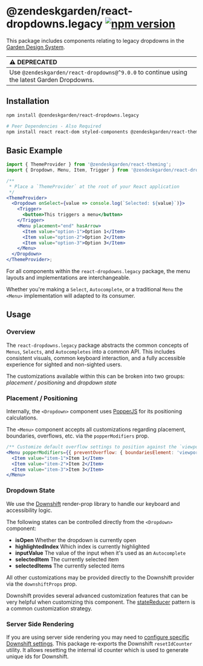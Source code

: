 # @zendeskgarden/react-dropdowns.legacy [![npm version](https://flat.badgen.net/npm/v/@zendeskgarden/react-dropdowns.legacy)](https://www.npmjs.com/package/@zendeskgarden/react-dropdowns.legacy)

This package includes components relating to legacy dropdowns in the
[Garden Design System](https://zendeskgarden.github.io/).

| ⚠️ **DEPRECATED**                                                                          |
| :----------------------------------------------------------------------------------------- |
| Use `@zendeskgarden/react-dropdowns@^9.0.0` to continue using the latest Garden Dropdowns. |

## Installation

```sh
npm install @zendeskgarden/react-dropdowns.legacy

# Peer Dependencies - Also Required
npm install react react-dom styled-components @zendeskgarden/react-theming
```

## Basic Example

```jsx
import { ThemeProvider } from '@zendeskgarden/react-theming';
import { Dropdown, Menu, Item, Trigger } from '@zendeskgarden/react-dropdowns.legacy';

/**
 * Place a `ThemeProvider` at the root of your React application
 */
<ThemeProvider>
  <Dropdown onSelect={value => console.log(`Selected: ${value}`)}>
    <Trigger>
      <button>This triggers a menu</button>
    </Trigger>
    <Menu placement="end" hasArrow>
      <Item value="option-1">Option 1</Item>
      <Item value="option-2">Option 2</Item>
      <Item value="option-3">Option 3</Item>
    </Menu>
  </Dropdown>
</ThemeProvider>;
```

For all components within the `react-dropdowns.legacy` package, the menu layouts and
implementations are interchangeable.

Whether you're making a `Select`, `Autocomplete`, or a traditional `Menu` the `<Menu>` implementation
will adapted to its consumer.

## Usage

### Overview

The `react-dropdowns.legacy` package abstracts the common concepts of `Menus`, `Selects`, and `Autocompletes`
into a common API. This includes consistent visuals, common keyboard interaction, and a fully accessible
experience for sighted and non-sighted users.

The customizations available within this can be broken into two groups: _placement / positioning_
and _dropdown state_

### Placement / Positioning

Internally, the `<Dropdown>` component uses [PopperJS](https://popper.js.org/popper-documentation.html)
for its positioning calculations.

The `<Menu>` component accepts all customizations regarding placement, boundaries, overflows,
etc. via the `popperModifiers` prop.

```jsx
/** Customize default overflow settings to position against the `viewport` */
<Menu popperModifiers={{ preventOverflow: { boundariesElement: 'viewport' } }}>
  <Item value="item-1">Item 1</Item>
  <Item value="item-2">Item 2</Item>
  <Item value="item-3">Item 3</Item>
</Menu>
```

### Dropdown State

We use the [Downshift](https://github.com/downshift-js/downshift) render-prop library to
handle our keyboard and accessibility logic.

The following states can be controlled directly from the `<Dropdown>` component:

- **isOpen** Whether the dropdown is currently open
- **highlightedIndex** Which index is currently highlighted
- **inputValue** The value of the input when it's used as an `Autocomplete`
- **selectedItem** The currently selected item
- **selectedItems** The currently selected items

All other customizations may be provided directly to the Downshift provider
via the `downshiftProps` prop.

Downshift provides several advanced customization features that can be very helpful when
customizing this component. The [stateReducer](https://github.com/downshift-js/downshift#statereducer)
pattern is a common customization strategy.

### Server Side Rendering

If you are using server side rendering you may need to [configure specific Downshift settings](https://github.com/downshift-js/downshift#resetidcounter).
This package re-exports the Downshift `resetIdCounter` utility. It allows resetting the internal id
counter which is used to generate unique ids for Downshift.
